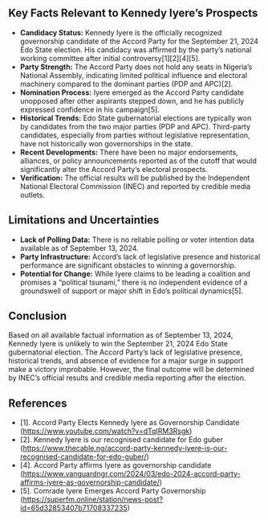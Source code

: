 ## Key Facts Relevant to Kennedy Iyere’s Prospects

- **Candidacy Status:** Kennedy Iyere is the officially recognized governorship candidate of the Accord Party for the September 21, 2024 Edo State election. His candidacy was affirmed by the party’s national working committee after initial controversy[1][2][4][5].
- **Party Strength:** The Accord Party does not hold any seats in Nigeria’s National Assembly, indicating limited political influence and electoral machinery compared to the dominant parties (PDP and APC)[2].
- **Nomination Process:** Iyere emerged as the Accord Party candidate unopposed after other aspirants stepped down, and he has publicly expressed confidence in his campaign[5].
- **Historical Trends:** Edo State gubernatorial elections are typically won by candidates from the two major parties (PDP and APC). Third-party candidates, especially from parties without legislative representation, have not historically won governorships in the state.
- **Recent Developments:** There have been no major endorsements, alliances, or policy announcements reported as of the cutoff that would significantly alter the Accord Party’s electoral prospects.
- **Verification:** The official results will be published by the Independent National Electoral Commission (INEC) and reported by credible media outlets.

## Limitations and Uncertainties

- **Lack of Polling Data:** There is no reliable polling or voter intention data available as of September 13, 2024.
- **Party Infrastructure:** Accord’s lack of legislative presence and historical performance are significant obstacles to winning a governorship.
- **Potential for Change:** While Iyere claims to be leading a coalition and promises a “political tsunami,” there is no independent evidence of a groundswell of support or major shift in Edo’s political dynamics[5].

## Conclusion

Based on all available factual information as of September 13, 2024, Kennedy Iyere is unlikely to win the September 21, 2024 Edo State gubernatorial election. The Accord Party’s lack of legislative presence, historical trends, and absence of evidence for a major surge in support make a victory improbable. However, the final outcome will be determined by INEC’s official results and credible media reporting after the election.

## References

- [1]. Accord Party Elects Kennedy Iyere as Governorship Candidate (https://www.youtube.com/watch?v=dTqIRM3Rsgk)
- [2]. Kennedy Iyere is our recognised candidate for Edo guber (https://www.thecable.ng/accord-party-kennedy-iyere-is-our-recognised-candidate-for-edo-guber/)
- [4]. Accord Party affirms Iyere as governorship candidate (https://www.vanguardngr.com/2024/03/edo-2024-accord-party-affirms-iyere-as-governorship-candidate/)
- [5]. Comrade Iyere Emerges Accord Party Governorship (https://superfm.online/station/news-post?id=65d32853407b71708337235)